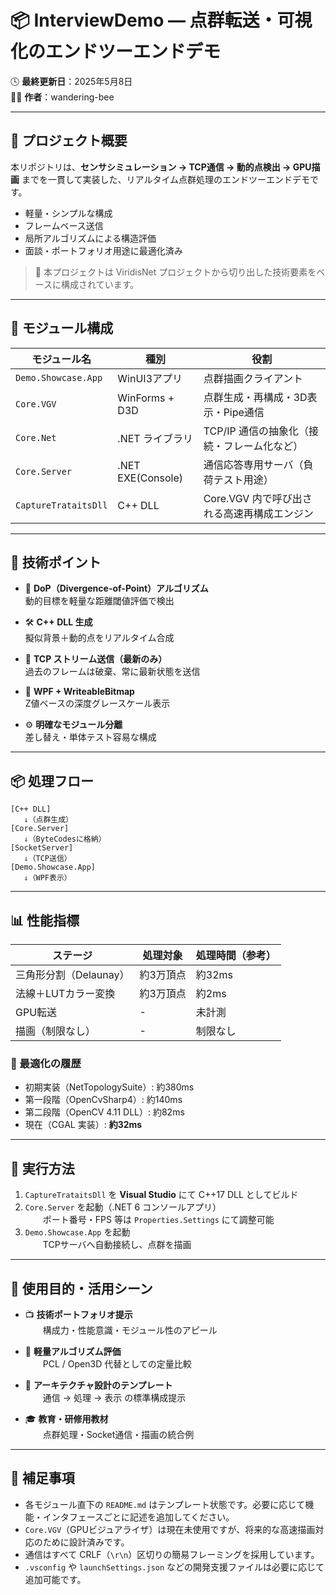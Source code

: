 
# 📦 InterviewDemo ― 点群転送・可視化のエンドツーエンドデモ

🕓 **最終更新日**：2025年5月8日  
🧑‍💻 **作者**：wandering-bee

---

## 🚀 プロジェクト概要

本リポジトリは、**センサシミュレーション → TCP通信 → 動的点検出 → GPU描画** までを一貫して実装した、リアルタイム点群処理のエンドツーエンドデモです。

- 軽量・シンプルな構成  
- フレームベース送信  
- 局所アルゴリズムによる構造評価  
- 面談・ポートフォリオ用途に最適化済み

> 🧪 本プロジェクトは ViridisNet プロジェクトから切り出した技術要素をベースに構成されています。

---

## 🧩 モジュール構成

| モジュール名              | 種別         | 役割                              |
|---------------------------|--------------|-----------------------------------|
| `Demo.Showcase.App`       | WinUI3アプリ    | 点群描画クライアント             |
| `Core.VGV`                | WinForms + D3D   | 点群生成・再構成・3D表示・Pipe通信 |
| `Core.Net`                | .NET ライブラリ | TCP/IP 通信の抽象化（接続・フレーム化など）|
| `Core.Server`             | .NET EXE(Console)| 通信応答専用サーバ（負荷テスト用途）|
| `CaptureTrataitsDll`      | C++ DLL      | Core.VGV 内で呼び出される高速再構成エンジン|





---

## 🧠 技術ポイント

- 🧠 **DoP（Divergence-of-Point）アルゴリズム**  
  動的目標を軽量な距離閾値評価で検出

- 🛠 **C++ DLL 生成**  
  擬似背景＋動的点をリアルタイム合成

- 🔄 **TCP ストリーム送信（最新のみ）**  
  過去のフレームは破棄、常に最新状態を送信

- 🎨 **WPF + WriteableBitmap**  
  Z値ベースの深度グレースケール表示

- ⚙️ **明確なモジュール分離**  
  差し替え・単体テスト容易な構成

---

## 📦 処理フロー

```
[C++ DLL]
   ⇓（点群生成）
[Core.Server]
   ⇓（ByteCodesに格納）
[SocketServer]
   ⇓（TCP送信）
[Demo.Showcase.App]
   ⇓（WPF表示）
```

---

## 📊 性能指標

| ステージ                | 処理対象       | 処理時間（参考） |
|------------------------|----------------|------------------|
| 三角形分割（Delaunay） | 約3万頂点      | 約32ms           |
| 法線＋LUTカラー変換     | 約3万頂点      | 約2ms            |
| GPU転送                | -              | 未計測           |
| 描画（制限なし）        | -              | 制限なし         |

### 🔧 最適化の履歴

- 初期実装（NetTopologySuite）: 約380ms  
- 第一段階（OpenCvSharp4）: 約140ms  
- 第二段階（OpenCV 4.11 DLL）: 約82ms  
- 現在（CGAL 実装）: **約32ms**

---

## 🧪 実行方法

1. `CaptureTrataitsDll` を **Visual Studio** にて C++17 DLL としてビルド
2. `Core.Server` を起動（.NET 6 コンソールアプリ）  
  ポート番号・FPS 等は `Properties.Settings` にて調整可能
3. `Demo.Showcase.App` を起動  
  TCPサーバへ自動接続し、点群を描画

---

## 🧰 使用目的・活用シーン

- 📺 **技術ポートフォリオ提示**  
  構成力・性能意識・モジュール性のアピール

- 🔬 **軽量アルゴリズム評価**  
  PCL / Open3D 代替としての定量比較

- 🧩 **アーキテクチャ設計のテンプレート**  
  通信 → 処理 → 表示 の標準構成提示

- 🎓 **教育・研修用教材**  
  点群処理・Socket通信・描画の統合例

---

## 📘 補足事項

- 各モジュール直下の `README.md` はテンプレート状態です。必要に応じて機能・インタフェースごとに記述を追加してください。
- `Core.VGV`（GPUビジュアライザ）は現在未使用ですが、将来的な高速描画対応のために設計済みです。
- 通信はすべて CRLF（`\r\n`）区切りの簡易フレーミングを採用しています。
- `.vsconfig` や `launchSettings.json` などの開発支援ファイルは必要に応じて追加可能です。
